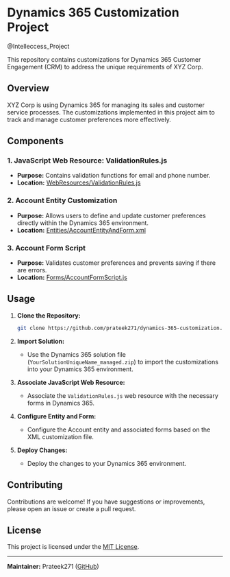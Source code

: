 # Dynamics 365 Customization Project
@Intelleccess_Project

This repository contains customizations for Dynamics 365 Customer Engagement (CRM) to address the unique requirements of XYZ Corp.

## Overview

XYZ Corp is using Dynamics 365 for managing its sales and customer service processes. The customizations implemented in this project aim to track and manage customer preferences more effectively.

## Components

### 1. JavaScript Web Resource: ValidationRules.js

- **Purpose:** Contains validation functions for email and phone number.
- **Location:** [WebResources/ValidationRules.js](WebResources/ValidationRules.js)

### 2. Account Entity Customization

- **Purpose:** Allows users to define and update customer preferences directly within the Dynamics 365 environment.
- **Location:** [Entities/AccountEntityAndForm.xml](Entities/AccountEntityAndForm.xml)

### 3. Account Form Script

- **Purpose:** Validates customer preferences and prevents saving if there are errors.
- **Location:** [Forms/AccountFormScript.js](Forms/AccountFormScript.js)

## Usage

1. **Clone the Repository:**
   ```bash
   git clone https://github.com/prateek271/dynamics-365-customization.git
   ```

2. **Import Solution:**
   - Use the Dynamics 365 solution file (`YourSolutionUniqueName_managed.zip`) to import the customizations into your Dynamics 365 environment.

3. **Associate JavaScript Web Resource:**
   - Associate the `ValidationRules.js` web resource with the necessary forms in Dynamics 365.

4. **Configure Entity and Form:**
   - Configure the Account entity and associated forms based on the XML customization file.

5. **Deploy Changes:**
   - Deploy the changes to your Dynamics 365 environment.

## Contributing

Contributions are welcome! If you have suggestions or improvements, please open an issue or create a pull request.

## License

This project is licensed under the [MIT License](LICENSE).

---

**Maintainer:** Prateek271 ([GitHub](https://github.com/prateek271))
